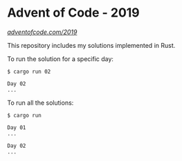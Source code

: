 Advent of Code - 2019
=====================

_[adventofcode.com/2019](https://adventofcode.com/2019)_

This repository includes my solutions implemented in Rust.

To run the solution for a specific day:

```
$ cargo run 02

Day 02
...
```

To run all the solutions:

```
$ cargo run

Day 01
...

Day 02
...
```

